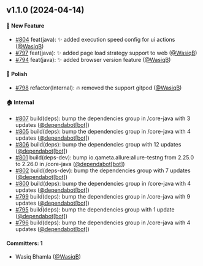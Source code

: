 
## v1.1.0 (2024-04-14)

#### :rocket: New Feature
* [#804](https://github.com/BoykaFramework/boyka-framework/pull/804) feat(java): :sparkles: added execution speed config for ui actions ([@WasiqB](https://github.com/WasiqB))
* [#797](https://github.com/BoykaFramework/boyka-framework/pull/797) feat(java): :sparkles: added page load strategy support to web ([@WasiqB](https://github.com/WasiqB))
* [#794](https://github.com/BoykaFramework/boyka-framework/pull/794) feat(java): :sparkles: added browser version feature ([@WasiqB](https://github.com/WasiqB))

#### :nail_care: Polish
* [#798](https://github.com/BoykaFramework/boyka-framework/pull/798) refactor(Internal): :fire: removed the support gitpod ([@WasiqB](https://github.com/WasiqB))

#### :house: Internal
* [#807](https://github.com/BoykaFramework/boyka-framework/pull/807) build(deps): bump the dependencies group in /core-java with 3 updates ([@dependabot[bot]](https://github.com/apps/dependabot))
* [#805](https://github.com/BoykaFramework/boyka-framework/pull/805) build(deps): bump the dependencies group in /core-java with 4 updates ([@dependabot[bot]](https://github.com/apps/dependabot))
* [#806](https://github.com/BoykaFramework/boyka-framework/pull/806) build(deps): bump the dependencies group with 12 updates ([@dependabot[bot]](https://github.com/apps/dependabot))
* [#801](https://github.com/BoykaFramework/boyka-framework/pull/801) build(deps-dev): bump io.qameta.allure:allure-testng from 2.25.0 to 2.26.0 in /core-java ([@dependabot[bot]](https://github.com/apps/dependabot))
* [#802](https://github.com/BoykaFramework/boyka-framework/pull/802) build(deps-dev): bump the dependencies group with 7 updates ([@dependabot[bot]](https://github.com/apps/dependabot))
* [#800](https://github.com/BoykaFramework/boyka-framework/pull/800) build(deps): bump the dependencies group in /core-java with 4 updates ([@dependabot[bot]](https://github.com/apps/dependabot))
* [#799](https://github.com/BoykaFramework/boyka-framework/pull/799) build(deps): bump the dependencies group in /core-java with 9 updates ([@dependabot[bot]](https://github.com/apps/dependabot))
* [#795](https://github.com/BoykaFramework/boyka-framework/pull/795) build(deps): bump the dependencies group with 1 update ([@dependabot[bot]](https://github.com/apps/dependabot))
* [#796](https://github.com/BoykaFramework/boyka-framework/pull/796) build(deps): bump the dependencies group in /core-java with 4 updates ([@dependabot[bot]](https://github.com/apps/dependabot))

#### Committers: 1
- Wasiq Bhamla ([@WasiqB](https://github.com/WasiqB))

